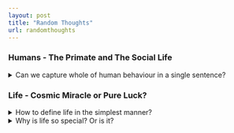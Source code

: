 ```yaml
---
layout: post
title: "Random Thoughts"
url: randomthoughts
---
```


### Humans - The Primate and The Social Life

<details>
    <summary>Can we capture whole of human behaviour in a single sentence?</summary>
    <p>I was thinking of capturing human behavior in a single sentence. After some thought, listing the essential features of a human being—A species of the order Primate. I took help from my dear friend ChatGPT in collapsing them into a single sentence. <br>
    <stong>Humans are a bunch of self-interested, territorial, social beings driven by the instincts to eat, survive, and reproduce</strong></p>
</details>

### Life - Cosmic Miracle or Pure Luck?

<details>
    <summary>How to define life in the simplest manner?</summary>
    <p>One can define life in a number of ways. Some are philosophical, some others are poetical. What is life at its fundamental level? I wanted a simple definition of life, one devoid of all the adjectives. But it shouldn't be too simplified as to talk in terms of quantum electrodynamics. I thought of this <br>
    <strong>Life - A Gigantic Synchrony of Chemical Reactions</strong></p>
</details>

<details>
    <summary>Why is life so special? Or is it?</summary>
    <p>No matter how far into human history one goes, humans can be seen tinkering about this question in one way or the other. <strong><em>Why is Life?</em><strong> is a harder question than <strong><em>What is Life?</em></strong> The other day I had a <a href="https://chatgpt.com/share/67673655-b20c-8012-900e-6b25203504ae" target="_blank" rel="noopener noreferrer">conversation</a> with GPT-4o (A subject matter expert at anyone's fingertips) about the <strong><em>Why</em></strong> question. With all the limitations of my conversation I derived this conclusion — <strong>At the planetary scale, life emerges from favorable conditions and the physical laws like the law of entropy. At the cosmic scale, life is an accident in an indifferent universe</strong> <br>

    So all of us are the result of just an accident? That is very tough! If it is not an accident then did someone (or something) create us? If so, <strong><em>Why?</em></strong> (another why question!). For me, either case is equally scary and fascinating</p>
</details>